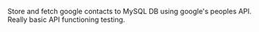Store and fetch google contacts to MySQL DB using google's peoples API. Really basic API functioning testing.

